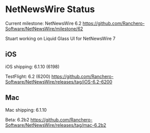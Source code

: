# NetNewsWire Status

Current milestone: NetNewsWire 6.2
	https://github.com/Ranchero-Software/NetNewsWire/milestone/62

Stuart working on Liquid Glass UI for NetNewsWire 7

## iOS

iOS shipping: 6.1.10 (6198)

TestFlight: 6.2 (6200)
	https://github.com/Ranchero-Software/NetNewsWire/releases/tag/iOS-6.2-6200

## Mac

Mac shipping: 6.1.10

Beta: 6.2b2
	https://github.com/Ranchero-Software/NetNewsWire/releases/tag/mac-6.2b2
